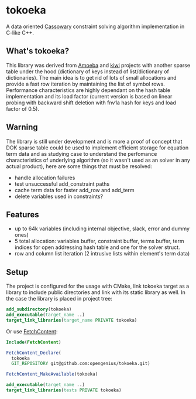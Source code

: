 # tokoeka
A data oriented [Cassowary](https://constraints.cs.washington.edu/cassowary/) constraint solving algorithm implementation in C-like C++.

## What's tokoeka?
This library was derived from [Amoeba](https://github.com/starwing/amoeba) and [kiwi](https://github.com/nucleic/kiwi) projects with another sparse table under the hood (dictionary of keys instead of list/dictionary of dictionaries).
The main idea is to get rid of lots of small allocations and provide a fast row iteration by maintaining the list of symbol rows.
Performance characteristics are highly dependant on the hash table implementation and its load factor (current version is based on linear probing with backward shift deletion with fnv1a hash for keys and load factor of 0.5).

## Warning
The library is still under development and is more a proof of concept that DOK sparse table could be used to implement efficient storage for equation term data
and as studying case to understand the perfomance characteristics of underlying algorithm (so it wasn't used as an solver in any actual product), 
here are some things that must be resolved:
* handle allocation failures
* test unsuccessful add_constraint paths
* cache term data for faster add_row and add_term
* delete variables used in constraints?

## Features
* up to 64k variables (including internal objective, slack, error and dummy ones)
* 5 total allocation: variables buffer, constraint buffer, terms buffer, term indices for open addressing hash table and one for the solver struct.
* row and column list iteration (2 intrusive lists within element's term data)

## Setup
The project is configured for the usage with CMake, link tokoeka target as a library to include public directories and link with its static library as well. In the case the library is placed in project tree:

```cmake
add_subdirectory(tokoeka)
add_executable(target_name ..)
target_link_libraries(target_name PRIVATE tokoeka)
```

Or use [FetchContent](https://cmake.org/cmake/help/latest/module/FetchContent.html):

```cmake
Include(FetchContent)

FetchContent_Declare(
  tokoeka
  GIT_REPOSITORY git@github.com:opengenius/tokoeka.git)

FetchContent_MakeAvailable(tokoeka)

add_executable(target_name ..)
target_link_libraries(tests PRIVATE tokoeka)
```


